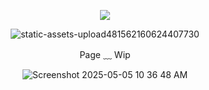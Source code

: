 <div align="center">

  ![](https://komarev.com/ghpvc/?username=devimccallion&label=Garden+Visitors&color=ff69b4)

![static-assets-upload481562160624407730](https://github.com/user-attachments/assets/5afb8713-a4ae-4fd2-a235-850825e0a7d6)

Page ﹏ Wip

![Screenshot 2025-05-05 10 36 48 AM](https://github.com/user-attachments/assets/a0c8a1a1-2e2b-4d1e-8949-3dd8f181d2e6)


  </div>
